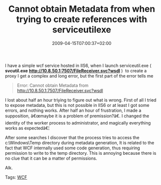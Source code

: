 ﻿---
title: "Cannot obtain Metadata from when trying to create references with serviceutilexe"
description: ""
date: 2009-04-15T07:00:37+02:00
draft: false
tags: [NET framework,General]
categories: [NET framework,General]
---
I have a simple wcf service hosted in IIS6, when I launch serviceutil.exe ( **svcutil.exe**  **http://10.8.50.1:7507/FileReceiver.svc?wsdl** )  to create a proxy I get a complex and long error, but the first part of the error tells me

> Error: Cannot obtain Metadata from http://10.8.50.1:7507/FileReceiver.svc?wsdl

I lost about half an hour triying to figure out what is wrong. First of all I tried to expose metadata, but this is not possible in IIS6 or at least I got some errors, and nothing works. After half an hour of frustration, I made a supposition, â€œmaybe it is a problem of premission?â€. I changed the identity of the worker process to administrator, and magically everything works as expectedâ€¦

After some searches I discover that the process tries to access the c:\Windows\Temp directory during metadata generation, It is related to the fact that WCF internally used some code generation, thus requiring permission to write to the temp directory. This is annoying because there is no clue that it can be a matter of permissions.

Alk.

Tags: [WCF](http://technorati.com/tag/WCF)
